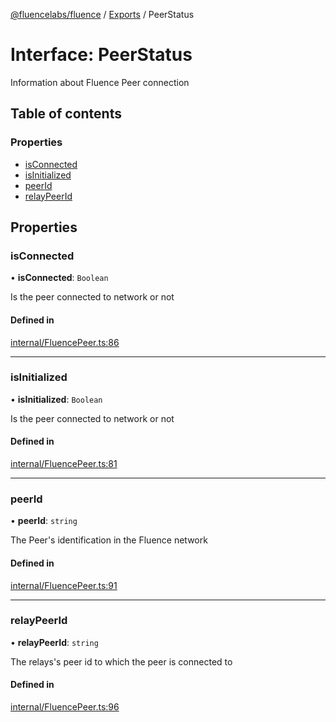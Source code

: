 [@fluencelabs/fluence](../README.md) / [Exports](../modules.md) / PeerStatus

# Interface: PeerStatus

Information about Fluence Peer connection

## Table of contents

### Properties

- [isConnected](PeerStatus.md#isconnected)
- [isInitialized](PeerStatus.md#isinitialized)
- [peerId](PeerStatus.md#peerid)
- [relayPeerId](PeerStatus.md#relaypeerid)

## Properties

### isConnected

• **isConnected**: `Boolean`

Is the peer connected to network or not

#### Defined in

[internal/FluencePeer.ts:86](https://github.com/fluencelabs/fluence-js/blob/ac8b613/src/internal/FluencePeer.ts#L86)

___

### isInitialized

• **isInitialized**: `Boolean`

Is the peer connected to network or not

#### Defined in

[internal/FluencePeer.ts:81](https://github.com/fluencelabs/fluence-js/blob/ac8b613/src/internal/FluencePeer.ts#L81)

___

### peerId

• **peerId**: `string`

The Peer's identification in the Fluence network

#### Defined in

[internal/FluencePeer.ts:91](https://github.com/fluencelabs/fluence-js/blob/ac8b613/src/internal/FluencePeer.ts#L91)

___

### relayPeerId

• **relayPeerId**: `string`

The relays's peer id to which the peer is connected to

#### Defined in

[internal/FluencePeer.ts:96](https://github.com/fluencelabs/fluence-js/blob/ac8b613/src/internal/FluencePeer.ts#L96)
